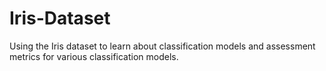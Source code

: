 # Iris-Dataset
Using the Iris dataset to learn about classification models and assessment metrics for various classification models. 
